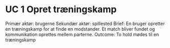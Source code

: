 
# UC 1 Opret træningskamp
Primær aktør: brugerne
Sekundær aktør: spillested
Brief: En bruger opretter en træningskamp for at finde en modstander. Et match bliver fundet og kommunikation oprettes mellem parterne.
Outcome: To hold mødes til en træningskamp
